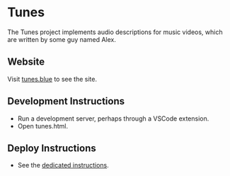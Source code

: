 # Tunes

The Tunes project implements audio descriptions for music videos, which are written by some guy named Alex.

## Website

Visit [tunes.blue](http://tunes.blue) to see the site.

## Development Instructions

- Run a development server, perhaps through a VSCode extension.
- Open tunes.html.

## Deploy Instructions

- See the [dedicated instructions](site-hosting/deploy.md).
